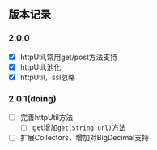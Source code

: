 ## 版本记录

### 2.0.0

* [x] httpUtil,常用get/post方法支持
* [x] httpUtil,池化
* [x] httpUtil，ssl忽略

### 2.0.1(doing)

* [ ] 完善httpUtil方法
    * [ ] get增加`get(String url)`方法
* [ ] 扩展Collectors，增加对BigDecimal支持
